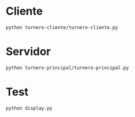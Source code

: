 # Cliente
`python turnero-cliente/turnero-cliente.py`

# Servidor
`python turnero-principal/turnero-principal.py`

# Test
`python display.py`